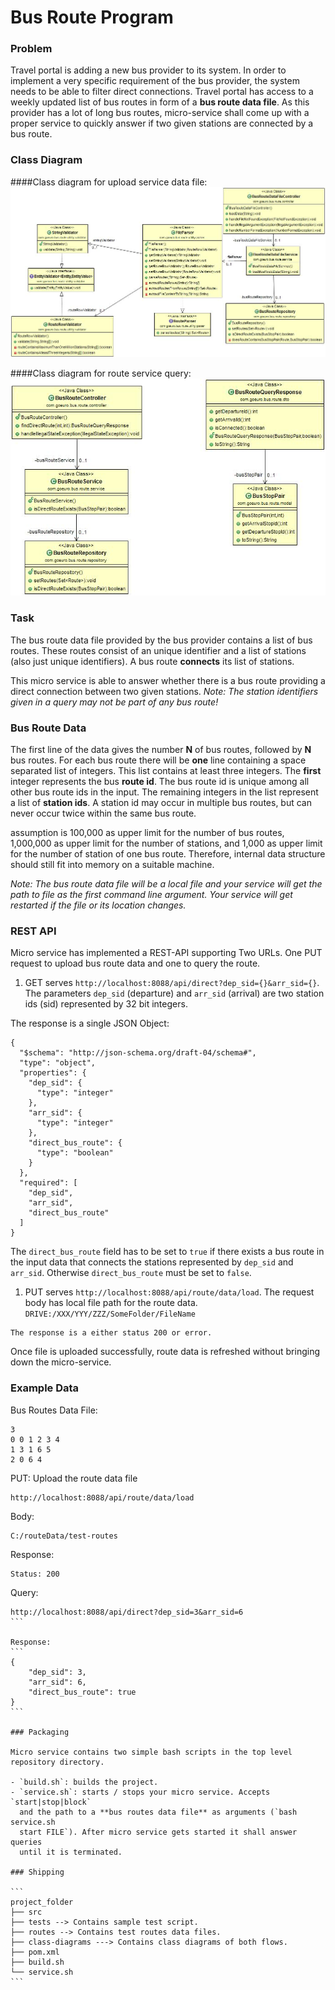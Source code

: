 # Bus Route Program

### Problem

Travel portal is adding a new bus provider to its system. In order to implement a very
specific requirement of the bus provider, the system needs to be able to filter
direct connections. Travel portal has access to a weekly updated list of bus routes
in form of a **bus route data file**. As this provider has a lot of long bus
routes, micro-service shall come up with a proper service to quickly answer if two given
stations are connected by a bus route.

### Class Diagram
####Class diagram for upload service data file:
![alt tag](https://github.com/sharmagaurav03/bus-route-service/blob/master/class-diagrams/bus-route-service-data-file-upload.jpg)

####Class diagram for route service query:
![alt tag](https://github.com/sharmagaurav03/bus-route-service/blob/master/class-diagrams/bus-route-service-query.jpg)

### Task

The bus route data file provided by the bus provider contains a list of bus
routes. These routes consist of an unique identifier and a list of stations
(also just unique identifiers). A bus route **connects** its list of stations.

This micro service is able to answer whether there
is a bus route providing a direct connection between two given stations. *Note:
The station identifiers given in a query may not be part of any bus route!*


### Bus Route Data

The first line of the data gives the number **N** of bus routes, followed by
**N** bus routes. For each bus route there will be **one** line containing a
space separated list of integers. This list contains at least three integers. The
**first** integer represents the bus **route id**. The bus route id is unique
among all other bus route ids in the input. The remaining integers in the list
represent a list of **station ids**. A station id may occur in multiple bus
routes, but can never occur twice within the same bus route.

assumption is 100,000 as upper limit for the number of bus routes, 1,000,000 as
upper limit for the number of stations, and 1,000 as upper limit for the number
of station of one bus route. Therefore, internal data structure should
still fit into memory on a suitable machine.

*Note: The bus route data file will be a local file and your service will get
the path to file as the first command line argument. Your service will get
restarted if the file or its location changes.*


### REST API

Micro service has implemented a REST-API supporting Two URLs. One PUT request to upload bus route data and one to query the route.

1) GET serves
`http://localhost:8088/api/direct?dep_sid={}&arr_sid={}`. The parameters
`dep_sid` (departure) and `arr_sid` (arrival) are two station ids (sid)
represented by 32 bit integers.

The response is a single JSON Object:

```
{
  "$schema": "http://json-schema.org/draft-04/schema#",
  "type": "object",
  "properties": {
    "dep_sid": {
      "type": "integer"
    },
    "arr_sid": {
      "type": "integer"
    },
    "direct_bus_route": {
      "type": "boolean"
    }
  },
  "required": [
    "dep_sid",
    "arr_sid",
    "direct_bus_route"
  ]
}
```

The `direct_bus_route` field has to be set to `true` if there exists a bus route
in the input data that connects the stations represented by `dep_sid` and
`arr_sid`. Otherwise `direct_bus_route` must be set to `false`.

1) PUT serves
`http://localhost:8088/api/route/data/load`. The request body
has local file path for the route data. 
`DRIVE:/XXX/YYY/ZZZ/SomeFolder/FileName`

```
The response is a either status 200 or error.
```

Once file is uploaded successfully, route data is refreshed without bringing down the micro-service.


### Example Data

Bus Routes Data File:
```
3
0 0 1 2 3 4
1 3 1 6 5
2 0 6 4
```

PUT: Upload the route data file

```
http://localhost:8088/api/route/data/load
```
Body:
```
C:/routeData/test-routes
```

Response:
```
Status: 200
```
Query:
````
http://localhost:8088/api/direct?dep_sid=3&arr_sid=6
```

Response:
```
{
    "dep_sid": 3,
    "arr_sid": 6,
    "direct_bus_route": true
}
```

### Packaging

Micro service contains two simple bash scripts in the top level
repository directory.

- `build.sh`: builds the project.
- `service.sh`: starts / stops your micro service. Accepts `start|stop|block`
  and the path to a **bus routes data file** as arguments (`bash service.sh
  start FILE`). After micro service gets started it shall answer queries
  until it is terminated. 

### Shipping

```
project_folder
├── src
├── tests --> Contains sample test script.
├── routes --> Contains test routes data files.
├── class-diagrams ---> Contains class diagrams of both flows.
├── pom.xml
├── build.sh
└── service.sh
```
